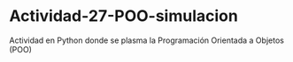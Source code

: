 # Actividad-27-POO-simulacion

Actividad en Python donde se plasma la Programación Orientada a Objetos (POO)
